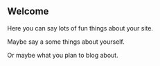 ## Welcome

Here you can say lots of fun things about your site.

Maybe say a some things about yourself.

Or maybe what you plan to blog about.
